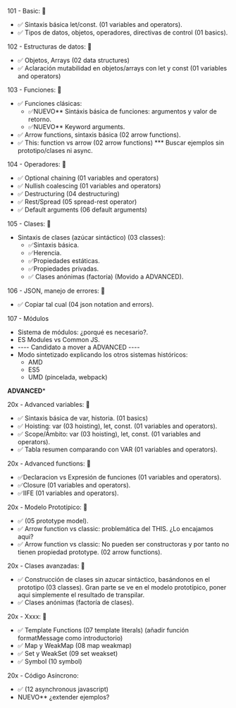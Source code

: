 
101 - Basic: 🔷
- ✅ Sintaxis básica let/const. (01 variables and operators).
- ✅ Tipos de datos, objetos, operadores, directivas de control (01 basics).

102 - Estructuras de datos: 🔷
- ✅ Objetos, Arrays (02 data structures)
- ✅ Aclaración mutabilidad en objetos/arrays con let y const (01 variables and operators)

103 - Funciones: 🔷
- ✅ Funciones clásicas:
  - ✅NUEVO** Sintáxis básica de funciones: argumentos y valor de retorno.
  - ✅NUEVO** Keyword arguments.
- ✅ Arrow functions, sintaxis básica (02 arrow functions).
- ✅ This: function vs arrow (02 arrow functions) *** Buscar ejemplos sin prototipo/clases ni async.

104 - Operadores: 🔷
- ✅ Optional chaining (01 variables and operators)
- ✅ Nullish coalescing (01 variables and operators)
- ✅ Destructuring (04 destructuring)
- ✅ Rest/Spread (05 spread-rest operator)
- ✅ Default arguments (06 default arguments)

105 - Clases: 🔷
- Sintaxis de clases (azúcar sintáctico) (03 classes):
  - ✅Sintaxis básica.
  - ✅Herencia.
  - ✅Propiedades estáticas.
  - ✅Propiedades privadas.
  - ✅ Clases anónimas (factoría) (Movido a ADVANCED).

106 - JSON, manejo de errores: 🔷
- ✅ Copiar tal cual (04 json notation and errors).

107 - Módulos
  - Sistema de módulos: ¿porqué es necesario?.
  - ES Modules vs Common JS.
  - ---- Candidato a mover a ADVANCED ----
  - Modo sintetizado explicando los otros sistemas históricos:
    - AMD
    - ES5
    - UMD (pincelada, webpack)

****ADVANCED*****

20x - Advanced variables: 🔷
- ✅ Sintaxis básica de var, historia. (01 basics)
- ✅ Hoisting: var (03 hoisting), let, const. (01 variables and operators).
- ✅ Scope/Ámbito: var (03 hoisting), let, const. (01 variables and operators).
- ✅ Tabla resumen comparando con VAR (01 variables and operators).


20x - Advanced functions: 🔷
- ✅Declaracion vs Expresión de funciones (01 variables and operators).
- ✅Closure (01 variables and operators).
- ✅IIFE (01 variables and operators).

20x - Modelo Prototípico: 🔷
 - ✅ (05 prototype model).
 - ✅ Arrow function vs classic: problemática del THIS. ¿Lo encajamos aqui?
 - ✅ Arrow function vs classic: No pueden ser constructoras y por tanto no tienen propiedad prototype. (02 arrow functions).
 
20x - Clases avanzadas: 🔷
 - ✅ Construcción de clases sin azucar sintáctico, basándonos en el prototipo (03 classes). Gran parte se ve en el modelo prototípico, poner aqui simplemente el resultado de transpilar.
 - ✅ Clases anónimas (factoría de clases).

20x - Xxxx: 🔷
- ✅ Template Functions (07 template literals) (añadir función formatMessage como introductorio)
- ✅ Map y WeakMap (08 map weakmap)
- ✅ Set y WeakSet (09 set weakset)
- ✅ Symbol (10 symbol)

20x - Código Asíncrono:
- ✅ (12 asynchronous javascript)
- NUEVO** ¿extender ejemplos?
